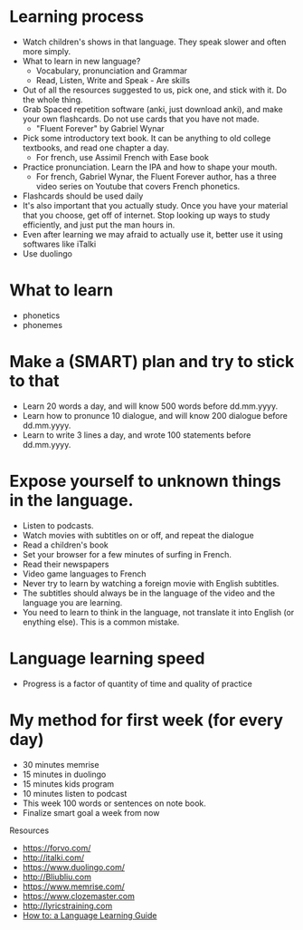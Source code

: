 # Learning process
* Watch children's shows in that language. They speak slower and often more simply.
* What to learn in new language?
  * Vocabulary, pronunciation and Grammar
  * Read, Listen, Write and Speak - Are skills
* Out of all the resources suggested to us, pick one, and stick with it. Do the whole thing.
* Grab Spaced repetition software (anki, just download anki), and make your own flashcards. Do not use cards that you have not made.
  * "Fluent Forever" by Gabriel Wynar
* Pick some introductory text book. It can be anything to old college textbooks, and read one chapter a day.
  * For french, use Assimil French with Ease book
* Practice pronunciation. Learn the IPA and how to shape your mouth. 
  * For french, Gabriel Wynar, the Fluent Forever author, has a three video series on Youtube that covers French phonetics.
* Flashcards should be used daily
* It's also important that you actually study. Once you have your material that you choose, get off of internet. Stop looking up ways to study efficiently, and just put the man hours in.
* Even after learning we may afraid to actually use it, better use it using softwares like iTalki
* Use duolingo

# What to learn
* phonetics
* phonemes


# Make a (SMART) plan and try to stick to that
* Learn 20 words a day, and will know 500 words before dd.mm.yyyy.
* Learn how to pronunce 10 dialogue, and will know 200 dialogue before dd.mm.yyyy.
* Learn to write 3 lines a day, and wrote 100 statements before dd.mm.yyyy.


# Expose yourself to unknown things in the language. 
* Listen to podcasts.
* Watch movies with subtitles on or off, and repeat the dialogue
* Read a children's book
* Set your browser for a few minutes of surfing in French.
* Read their newspapers
* Video game languages to French
* Never try to learn by watching a foreign movie with English subtitles. 
 * The subtitles should always be in the language of the video and the language you are learning. 
 * You need to learn to think in the language, not translate it into English (or enything else). This is a common mistake.

# Language learning speed  
* Progress is a factor of quantity of time and quality of practice 

# My method for first week (for every day)
* 30 minutes memrise
* 15 minutes in duolingo
* 15 minutes kids program
* 10 minutes listen to podcast
* This week 100 words or sentences on note book.
* Finalize smart goal a week from now



Resources

* https://forvo.com/
* http://italki.com/
* https://www.duolingo.com/
* http://Bliubliu.com
* https://www.memrise.com/
* https://www.clozemaster.com
* http://lyricstraining.com
* [How to: a Language Learning Guide](https://whywhathow.xyz/how-to-a-language-learning-guide/)
